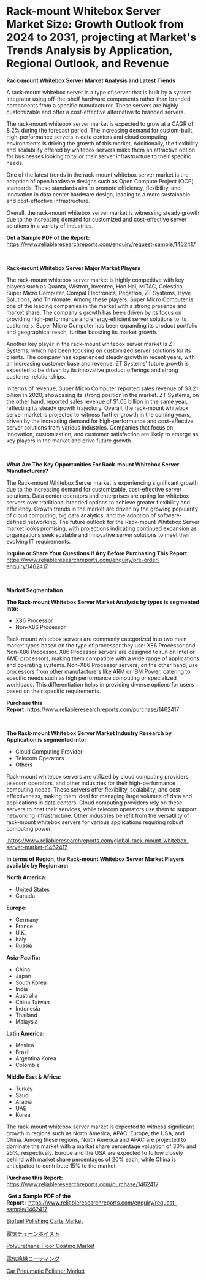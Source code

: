 <p><h1>Rack-mount Whitebox Server Market Size: Growth Outlook from 2024 to 2031, projecting at Market's Trends Analysis by Application, Regional Outlook, and Revenue</h1></p><p><strong>Rack-mount Whitebox Server Market Analysis and Latest Trends</strong></p>
<p><p>A rack-mount whitebox server is a type of server that is built by a system integrator using off-the-shelf hardware components rather than branded components from a specific manufacturer. These servers are highly customizable and offer a cost-effective alternative to branded servers.</p><p>The rack-mount whitebox server market is expected to grow at a CAGR of 8.2% during the forecast period. The increasing demand for custom-built, high-performance servers in data centers and cloud computing environments is driving the growth of this market. Additionally, the flexibility and scalability offered by whitebox servers make them an attractive option for businesses looking to tailor their server infrastructure to their specific needs.</p><p>One of the latest trends in the rack-mount whitebox server market is the adoption of open hardware designs such as Open Compute Project (OCP) standards. These standards aim to promote efficiency, flexibility, and innovation in data center hardware design, leading to a more sustainable and cost-effective infrastructure.</p><p>Overall, the rack-mount whitebox server market is witnessing steady growth due to the increasing demand for customized and cost-effective server solutions in a variety of industries.</p></p>
<p><strong>Get a Sample PDF of the Report:&nbsp;</strong> <a href="https://www.reliableresearchreports.com/enquiry/request-sample/1462417">https://www.reliableresearchreports.com/enquiry/request-sample/1462417</a></p>
<p>&nbsp;</p>
<p><strong>Rack-mount Whitebox Server Major Market Players</strong></p>
<p><p>The rack-mount whitebox server market is highly competitive with key players such as Quanta, Wistron, Inventec, Hon Hai, MiTAC, Celestica, Super Micro Computer, Compal Electronics, Pegatron, ZT Systems, Hyve Solutions, and Thinkmate. Among these players, Super Micro Computer is one of the leading companies in the market with a strong presence and market share. The company's growth has been driven by its focus on providing high-performance and energy-efficient server solutions to its customers. Super Micro Computer has been expanding its product portfolio and geographical reach, further boosting its market growth.</p><p>Another key player in the rack-mount whitebox server market is ZT Systems, which has been focusing on customized server solutions for its clients. The company has experienced steady growth in recent years, with an increasing customer base and revenue. ZT Systems' future growth is expected to be driven by its innovative product offerings and strong customer relationships.</p><p>In terms of revenue, Super Micro Computer reported sales revenue of $3.21 billion in 2020, showcasing its strong position in the market. ZT Systems, on the other hand, reported sales revenue of $1.05 billion in the same year, reflecting its steady growth trajectory. Overall, the rack-mount whitebox server market is projected to witness further growth in the coming years, driven by the increasing demand for high-performance and cost-effective server solutions from various industries. Companies that focus on innovation, customization, and customer satisfaction are likely to emerge as key players in the market and drive future growth.</p></p>
<p>&nbsp;</p>
<p><strong>What Are The Key Opportunities For Rack-mount Whitebox Server Manufacturers?</strong></p>
<p><p>The Rack-mount Whitebox Server market is experiencing significant growth due to the increasing demand for customizable, cost-effective server solutions. Data center operators and enterprises are opting for whitebox servers over traditional branded options to achieve greater flexibility and efficiency. Growth trends in the market are driven by the growing popularity of cloud computing, big data analytics, and the adoption of software-defined networking. The future outlook for the Rack-mount Whitebox Server market looks promising, with projections indicating continued expansion as organizations seek scalable and innovative server solutions to meet their evolving IT requirements.</p></p>
<p><strong>Inquire or Share Your Questions If Any Before Purchasing This Report:</strong> <a href="https://www.reliableresearchreports.com/enquiry/pre-order-enquiry/1462417">https://www.reliableresearchreports.com/enquiry/pre-order-enquiry/1462417</a></p>
<p>&nbsp;</p>
<p><strong>Market Segmentation</strong></p>
<p><strong>The Rack-mount Whitebox Server Market Analysis by types is segmented into:</strong></p>
<p><ul><li>X86 Processor</li><li>Non-X86 Processor</li></ul></p>
<p><p>Rack-mount whitebox servers are commonly categorized into two main market types based on the type of processor they use: X86 Processor and Non-X86 Processor. X86 Processor servers are designed to run on Intel or AMD processors, making them compatible with a wide range of applications and operating systems. Non-X86 Processor servers, on the other hand, use processors from other manufacturers like ARM or IBM Power, catering to specific needs such as high performance computing or specialized workloads. This differentiation helps in providing diverse options for users based on their specific requirements.</p></p>
<p><strong>Purchase this Report:&nbsp;</strong><a href="https://www.reliableresearchreports.com/purchase/1462417">https://www.reliableresearchreports.com/purchase/1462417</a></p>
<p>&nbsp;</p>
<p><strong>The Rack-mount Whitebox Server Market Industry Research by Application is segmented into:</strong></p>
<p><ul><li>Cloud Computing Provider</li><li>Telecom Operators</li><li>Others</li></ul></p>
<p><p>Rack-mount whitebox servers are utilized by cloud computing providers, telecom operators, and other industries for their high-performance computing needs. These servers offer flexibility, scalability, and cost-effectiveness, making them ideal for managing large volumes of data and applications in data centers. Cloud computing providers rely on these servers to host their services, while telecom operators use them to support networking infrastructure. Other industries benefit from the versatility of rack-mount whitebox servers for various applications requiring robust computing power.</p></p>
<p><a href="https://www.reliableresearchreports.com/global-rack-mount-whitebox-server-market-r1462417">&nbsp;https://www.reliableresearchreports.com/global-rack-mount-whitebox-server-market-r1462417</a></p>
<p><strong>In terms of Region, the Rack-mount Whitebox Server Market Players available by Region are:</strong></p>
<p>
    <p> <strong> North America: </strong>
        <ul>
            <li>United States</li>
            <li>Canada</li>
        </ul>
        </p> 
    <p> <strong> Europe: </strong>
        <ul>
            <li>Germany</li>
            <li>France</li>
            <li>U.K.</li>
            <li>Italy</li>
            <li>Russia</li>
        </ul>
        </p> 
    <p> <strong> Asia-Pacific: </strong>
        <ul>
            <li>China</li>
            <li>Japan</li>
            <li>South Korea</li>
            <li>India</li>
            <li>Australia</li>
            <li>China Taiwan</li>
            <li>Indonesia</li>
            <li>Thailand</li>
            <li>Malaysia</li>
        </ul>
        </p> 
    <p> <strong> Latin America: </strong>
        <ul>
            <li>Mexico</li>
            <li>Brazil</li>
            <li>Argentina Korea</li>
            <li>Colombia</li>
        </ul>
        </p> 
    <p> <strong> Middle East & Africa: </strong>
        <ul>
            <li>Turkey</li>
            <li>Saudi</li>
            <li>Arabia</li>
            <li>UAE</li>
            <li>Korea</li>
        </ul>
    </p>
    </p>
<p><p>The rack-mount whitebox server market is expected to witness significant growth in regions such as North America, APAC, Europe, the USA, and China. Among these regions, North America and APAC are projected to dominate the market with a market share percentage valuation of 30% and 25%, respectively. Europe and the USA are expected to follow closely behind with market share percentages of 20% each, while China is anticipated to contribute 15% to the market.</p></p>
<p><strong>Purchase this Report: </strong><a href="https://www.reliableresearchreports.com/purchase/1462417">https://www.reliableresearchreports.com/purchase/1462417</a></p>
<p>&nbsp;<strong>Get a Sample PDF of the Report:&nbsp;&nbsp;</strong><a href="https://www.reliableresearchreports.com/enquiry/request-sample/1462417">https://www.reliableresearchreports.com/enquiry/request-sample/1462417</a></p>
<p><strong></strong></p>
<p><p><a href="https://github.com/ruddyyedelwadw/Market-Research-Report-List-2/blob/main/biofuel-polishing-carts-market.md">Biofuel Polishing Carts Market</a></p><p><a href="https://github.com/dawson566/Market-Research-Report-List-1/blob/main/870945941127.md">電気チェーンホイスト</a></p><p><a href="https://issuu.com/reportprime-2/docs/polyurethane-floor-coating-market-size-2030.pptx">Polyurethane Floor Coating Market</a></p><p><a href="https://github.com/efcvopdgkdx128/Market-Research-Report-List-1/blob/main/165882041128.md">電気絶縁コーティング</a></p><p><a href="https://github.com/jaidynmorantestelletmjzya/Market-Research-Report-List-2/blob/main/car-pneumatic-polisher-market.md">Car Pneumatic Polisher Market</a></p></p>